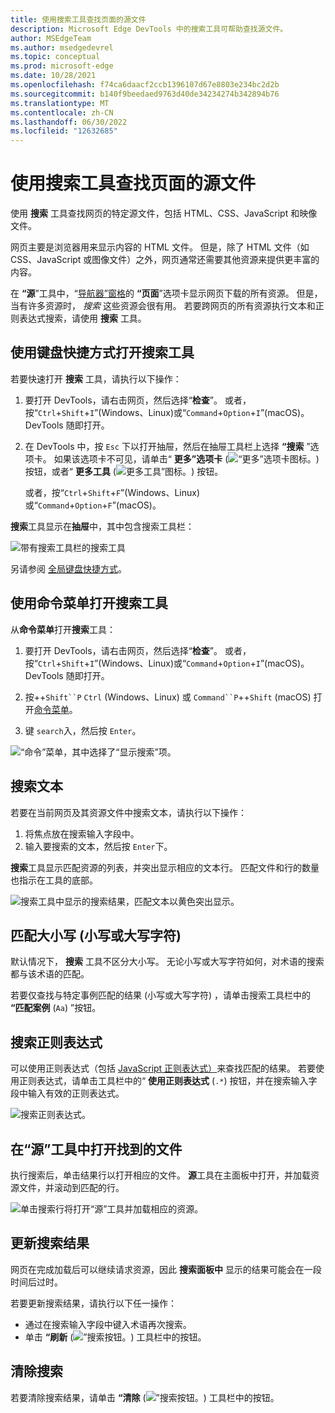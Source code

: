 ```yaml
---
title: 使用搜索工具查找页面的源文件
description: Microsoft Edge DevTools 中的搜索工具可帮助查找源文件。
author: MSEdgeTeam
ms.author: msedgedevrel
ms.topic: conceptual
ms.prod: microsoft-edge
ms.date: 10/28/2021
ms.openlocfilehash: f74ca6daacf2ccb1396107d67e8803e234bc2d2b
ms.sourcegitcommit: b140f9beedaed9763d40de34234274b342894b76
ms.translationtype: MT
ms.contentlocale: zh-CN
ms.lasthandoff: 06/30/2022
ms.locfileid: "12632685"
---
```

# <a name="find-source-files-for-a-page-using-the-search-tool"></a>使用搜索工具查找页面的源文件

使用 **搜索** 工具查找网页的特定源文件，包括 HTML、CSS、JavaScript 和映像文件。

网页主要是浏览器用来显示内容的 HTML 文件。  但是，除了 HTML 文件（如 CSS、JavaScript 或图像文件）之外，网页通常还需要其他资源来提供更丰富的内容。

在 **“源**”工具中，“[导航器”窗格](../sources/index.md#using-the-navigator-pane-to-select-files)的 **“页面**”选项卡显示网页下载的所有资源。  但是，当有许多资源时， _搜索_ 这些资源会很有用。  若要跨网页的所有资源执行文本和正则表达式搜索，请使用 **搜索** 工具。


<!-- ====================================================================== -->
## <a name="open-the-search-tool-by-using-a-keyboard-shortcut"></a>使用键盘快捷方式打开搜索工具

若要快速打开 **搜索** 工具，请执行以下操作：

1. 要打开 DevTools，请右击网页，然后选择“**检查**”。  或者，按“`Ctrl`+`Shift`+`I`”(Windows、Linux)或“`Command`+`Option`+`I`”(macOS)。  DevTools 随即打开。

1. 在 DevTools 中，按 `Esc` 下以打开抽屉，然后在抽屉工具栏上选择 **“搜索** ”选项卡。 如果该选项卡不可见，请单击“ **更多”选项卡** (![“更多”选项卡图标。](../media/more-tabs-icon-light-theme.png)) 按钮，或者“ **更多工具** (![更多工具”图标。](../media/more-tools-icon-light-theme.png)) 按钮。

   或者，按“`Ctrl`+`Shift`+`F`”(Windows、Linux)或“`Command`+`Option`+`F`”(macOS)。

**搜索**工具显示在**抽屉**中，其中包含搜索工具栏：

![带有搜索工具栏的搜索工具](../media/search-tool/search-tool-first-open.png)

另请参阅 [全局键盘快捷方式](../shortcuts/index.md#global-keyboard-shortcuts)。


<!-- ====================================================================== -->
## <a name="open-the-search-tool-by-using-the-command-menu"></a>使用命令菜单打开搜索工具

从**命令菜单**打开**搜索**工具：

1. 要打开 DevTools，请右击网页，然后选择“**检查**”。  或者，按“`Ctrl`+`Shift`+`I`”(Windows、Linux)或“`Command`+`Option`+`I`”(macOS)。  DevTools 随即打开。

1. 按++`Shift``P` `Ctrl` (Windows、Linux) 或 `Command``P`++`Shift` (macOS) 打开[命令菜单](../command-menu/index.md)。

1. 键 `search`入，然后按 `Enter`。

![“命令”菜单，其中选择了“显示搜索”项。](../media/search-tool/open-search-tool.png)


<!-- ====================================================================== -->
## <a name="search-for-text"></a>搜索文本

若要在当前网页及其资源文件中搜索文本，请执行以下操作：

1. 将焦点放在搜索输入字段中。
1. 输入要搜索的文本，然后按 `Enter`下。

**搜索**工具显示匹配资源的列表，并突出显示相应的文本行。  匹配文件和行的数量也指示在工具的底部。

![搜索工具中显示的搜索结果，匹配文本以黄色突出显示。](../media/search-tool/search-tool-search-results.png)

<!-- The search results are pretty-printed. -->


<!-- ====================================================================== -->
## <a name="match-case-lowercase-or-uppercase-characters"></a>匹配大小写 (小写或大写字符) 

默认情况下， **搜索** 工具不区分大小写。  无论小写或大写字符如何，对术语的搜索都与该术语的匹配。

若要仅查找与特定事例匹配的结果 (小写或大写字符) ，请单击搜索工具栏中的 **“匹配案例** (`Aa`) ”按钮。


<!-- ====================================================================== -->
## <a name="search-for-regular-expressions"></a>搜索正则表达式

可以使用正则表达式（包括 [JavaScript 正则表达式）](https://developer.mozilla.org/docs/Web/JavaScript/Guide/Regular_Expressions)来查找匹配的结果。  若要使用正则表达式，请单击工具栏中的“ **使用正则表达式** (`.*`) 按钮，并在搜索输入字段中输入有效的正则表达式。

![搜索正则表达式。](../media/search-tool/search-tool-regexp.png)


<!-- ====================================================================== -->
## <a name="open-a-found-file-in-the-sources-tool"></a>在“源”工具中打开找到的文件

执行搜索后，单击结果行以打开相应的文件。  **源**工具在主面板中打开，并加载资源文件，并滚动到匹配的行。

![单击搜索行将打开“源”工具并加载相应的资源。](../media/search-tool/search-tool-open-in-sources.png)


<!-- ====================================================================== -->
## <a name="update-search-results"></a>更新搜索结果

网页在完成加载后可以继续请求资源，因此 **搜索面板中** 显示的结果可能会在一段时间后过时。

若要更新搜索结果，请执行以下任一操作：
*  通过在搜索输入字段中键入术语再次搜索。
*  单击 **“刷新** (![”搜索按钮。](../media/search-tool/search-tool-refresh.png)) 工具栏中的按钮。


<!-- ====================================================================== -->
## <a name="clear-a-search"></a>清除搜索

若要清除搜索结果，请单击 **“清除** (![”搜索按钮。](../media/search-tool/search-tool-clear.png)) 工具栏中的按钮。
